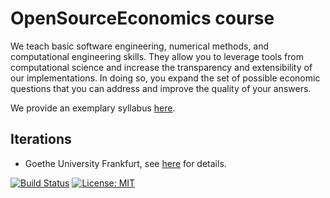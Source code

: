 # OpenSourceEconomics course

We teach basic software engineering, numerical methods, and computational engineering skills. They allow you to leverage tools from computational science and increase the transparency and extensibility of our implementations. In doing so, you expand the set of possible economic questions that you can address and improve the quality of your answers.

We provide an exemplary syllabus [here](https://github.com/OpenSourceEconomics/ose-course/blob/master/course-syllabus.pdf).

## Iterations

* Goethe University Frankfurt, see [here](https://github.com/OpenSourceEconomics/ose-course/blob/master/iterations/goethe-university-frankfurt/README.md) for details.

[![Build Status](https://travis-ci.org/OpenSourceEconomics/ose-course.svg?branch=master)](https://travis-ci.org/OpenSourceEconomics/ose-course) [![License: MIT](https://img.shields.io/badge/License-MIT-blue.svg)](HumanCapitalAnalysis/student-project-template/blob/master/LICENSE) 

